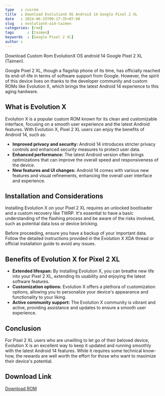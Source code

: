 ```yaml
---
type   : cusrom
title  : Download EvolutionX OS Android 14 Google Pixel 2 XL
date   : 2024-06-25T09:17:35+07:00
slug   : evolutionX-a14-taimen
categories: [rom]
tags      : [taimen]
keywords  : [Google Pixel 2 XL]
author :
---
```


Download Custom Rom EvolutionX OS android 14 Google Pixel 2 XL (Taimen).


Google Pixel 2 XL, though a flagship phone of its time, has officially reached its end-of-life in terms of software support from Google. However, the spirit of this device lives on thanks to the developer community and custom ROMs like Evolution X, which brings the latest Android 14 experience to this aging hardware.

## What is Evolution X

Evolution X is a popular custom ROM known for its clean and customizable interface, focusing on a smooth user experience and the latest Android features. With Evolution X, Pixel 2 XL users can enjoy the benefits of Android 14, such as:

* **Improved privacy and security:** Android 14 introduces stricter privacy controls and enhanced security measures to protect user data.
* **Enhanced performance:** The latest Android version often brings optimizations that can improve the overall speed and responsiveness of the device.
* **New features and UI changes:** Android 14 comes with various new features and visual refinements, enhancing the overall user interface and experience.

## Installation and Considerations

Installing Evolution X on your Pixel 2 XL requires an unlocked bootloader and a custom recovery like TWRP. It's essential to have a basic understanding of the flashing process and be aware of the risks involved, such as potential data loss or device bricking.

Before proceeding, ensure you have a backup of your important data. Follow the detailed instructions provided in the Evolution X XDA thread or official installation guide to avoid any issues.

## Benefits of Evolution X for Pixel 2 XL

* **Extended lifespan:** By installing Evolution X, you can breathe new life into your Pixel 2 XL, extending its usability and enjoying the latest software features.
* **Customization options:** Evolution X offers a plethora of customization options, allowing you to personalize your device's appearance and functionality to your liking.
* **Active community support:** The Evolution X community is vibrant and active, providing assistance and updates to ensure a smooth user experience.

## Conclusion

For Pixel 2 XL users who are unwilling to let go of their beloved device, Evolution X is an excellent way to keep it updated and running smoothly with the latest Android 14 features. While it requires some technical know-how, the rewards are well worth the effort for those who want to maximize their device's potential.

## Download Link
[Download ROM](https://sourceforge.net/projects/evolution-x/files/taimen/14/)
